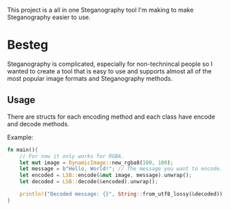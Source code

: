 This project is a all in one Steganography tool I'm making to make Steganography easier to use.


# Besteg
Steganography is complicated, especially for non-technincal people so I wanted to create a tool that is easy to use and supports almost all of the most popular image formats and Steganography methods.


## Usage
There are structs for each encoding method and each class have encode and decode methods.


Example:
```rust
fn main(){
    // For now it only works for RGBA.
    let mut image = DynamicImage::new_rgba8(100, 100);
    let message = b"Hello, World!"; // The message you want to encode.
    let encoded = LSB::encode(&mut image, message).unwrap();
    let decoded = LSB::decode(&encoded).unwrap();

    println!("Decoded message: {}", String::from_utf8_lossy(&decoded));
}
```